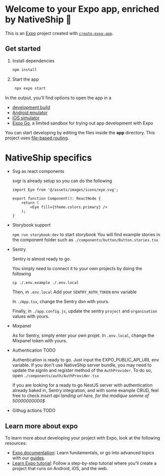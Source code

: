 # Welcome to your Expo app, enriched by NativeShip 👋

This is an [Expo](https://expo.dev) project created with [`create-expo-app`](https://www.npmjs.com/package/create-expo-app).

## Get started

1. Install dependencies

   ```bash
   npm install
   ```

2. Start the app

   ```bash
    npx expo start
   ```

In the output, you'll find options to open the app in a

- [development build](https://docs.expo.dev/develop/development-builds/introduction/)
- [Android emulator](https://docs.expo.dev/workflow/android-studio-emulator/)
- [iOS simulator](https://docs.expo.dev/workflow/ios-simulator/)
- [Expo Go](https://expo.dev/go), a limited sandbox for trying out app development with Expo

You can start developing by editing the files inside the **app** directory. This project uses [file-based routing](https://docs.expo.dev/router/introduction).


# NativeShip specifics

- Svg as react components 

    svgr is already setup so you can do the following

    ```tsx
    import Eye from '@/assets/images/icons/eye.svg';
        
    export function Component(): ReactNode {
        return (
            <Eye fill={theme.colors.primary} />
        );
    }
    ```

- Storybook support

    `npm run storybook:dev` to start storybook
    You will find example stories in the component folder such as `./components/button/Button.stories.tsx`

- Sentry
    
    Sentry is almost ready to go. 

    You simply need to connect it to your own projects by doing the following

    `cp ./.env.example ./.env.local`
    
    Then, in `.env.local`
    Add your `SENTRY_AUTH_TOKEN` env variable 

    In `./App.tsx`, change the Sentry dsn with yours.

    Finally, in `./app.config.js`, update the sentry `project` and `organisation` values with yours.

- Mixpanel

    As for Sentry, simply enter your own projet.
    In `.env.local`, change the Mixpanel token with yours.

- Authentication TODO

    Authentication is ready to go. Just input the EXPO_PUBLIC_API_URL env variable. 
    If you don't use NativeShip server bundle, you may need to update the signIn and register method of the `AuthProvider`.
    To do so, open `./components/auth/AuthProvider.tsx` 

    If you are looking for a ready to go NestJS server with authentication already baked in, Sentry integration, and with some example CRUD, 
    feel free to check _insert api landing url here, for the modique somme of 50000000000$_

- Githug actions TODO

## Learn more about expo

To learn more about developing your project with Expo, look at the following resources:

- [Expo documentation](https://docs.expo.dev/): Learn fundamentals, or go into advanced topics with our [guides](https://docs.expo.dev/guides).
- [Learn Expo tutorial](https://docs.expo.dev/tutorial/introduction/): Follow a step-by-step tutorial where you'll create a project that runs on Android, iOS, and the web.


